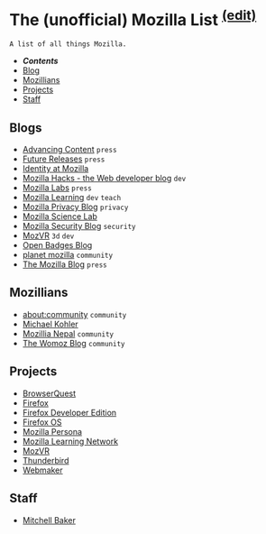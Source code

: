 # The (unofficial) Mozilla List <sup>[(edit)](https://github.com/pguth/The-Mozilla-List/edit/master/README.md)</sup>

    A list of all things Mozilla.

- ***Contents***
- [Blog](#blog)
- [Mozillians](#mozillians)
- [Projects](#projects)
- [Staff](#staff)


## Blogs

- [Advancing Content](https://blog.mozilla.org/advancingcontent/) `press`
- [Future Releases](https://blog.mozilla.org/futurereleases/) `press`
- [Identity at Mozilla](http://identity.mozilla.com/)
- [Mozilla Hacks - the Web developer blog](https://hacks.mozilla.org/) `dev`
- [Mozilla Labs](https://mozillalabs.com/en-US/) `press`
- [Mozilla Learning](https://blog.webmaker.org/) `dev` `teach`
- [Mozilla Privacy Blog](https://blog.mozilla.org/privacy/) `privacy`
- [Mozilla Science Lab](https://www.mozillascience.org/blog)
- [Mozilla Security Blog](https://blog.mozilla.org/security/) `security`
- [MozVR](http://mozvr.com/posts/) `3d` `dev`
- [Open Badges Blog](http://openbadges.tumblr.com/)
- [planet mozilla](https://planet.mozilla.org/) `community`
- [The Mozilla Blog](https://blog.mozilla.org/) `press`


## Mozillians

- [about:community](https://blog.mozilla.org/community/) `community`
- [Michael Kohler](http://www.michaelkohler.info/)
- [Mozillia Nepal](http://blog.mozilla-nepal.org/) `community`
- [The Womoz Blog](http://www.womoz.org/blog/) `community`


## Projects

- [BrowserQuest](http://browserquest.mozilla.org/)
- [Firefox](https://www.mozilla.org/en-US/firefox/)
- [Firefox Developer Edition](https://www.mozilla.org/en-US/firefox/developer/)
- [Firefox OS](https://www.mozilla.org/en-US/firefox/os)
- [Mozilla Persona](https://www.mozilla.org/en-US/persona/)
- [Mozilla Learning Network](https://teach.mozilla.org/)
- [MozVR](http://mozvr.com/)
- [Thunderbird](https://www.mozilla.org/en-US/thunderbird/)
- [Webmaker](https://webmaker.org/)


## Staff

- [Mitchell Baker](https://blog.lizardwrangler.com/)

